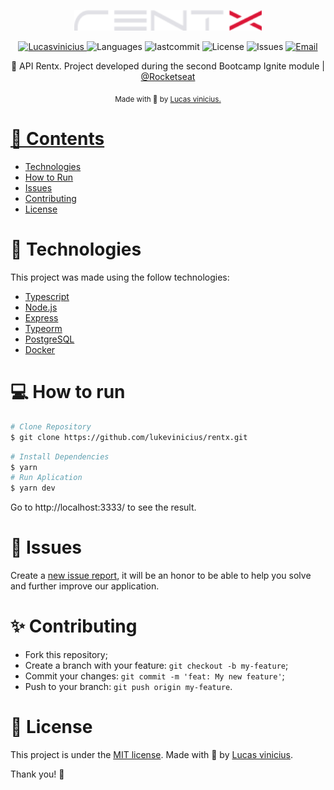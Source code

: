﻿<p align="center">
   <img src="./.github/logo.svg" alt="Move It" width="300"/>
</p>

<p align="center">
   <a href="https://linkedin.com/in/lukevinicius/">
      <img alt="Lucasvinicius" src="https://img.shields.io/badge/-lukevinicius-5965e0?style=flat&logo=Linkedin&logoColor=white" />
   </a>
  <img alt="Languages" src="https://img.shields.io/github/languages/count/lukevinicius/rentx?color=%235963C5" />
  <img alt="lastcommit" src="https://img.shields.io/github/last-commit/lukevinicius/rentx?color=%235761C3" />
  <img alt="License" src="https://img.shields.io/github/license/lukevinicius/rentx?color=%235E69D7" />
  <img alt="Issues" src="https://img.shields.io/github/issues/lukevinicius/rentx?color=%235965E0">
  <a href="mailto:lucasviniciusaalves@gmail.com">
   <img alt="Email" src="https://img.shields.io/badge/-lucasviniciusaalves%40gmail.com-%23525DCB" />
  </a>
</p>

<p align="center">
  🔎 API Rentx. Project developed during the second Bootcamp Ignite module | <a href="https://github.com/Rocketseat">@Rocketseat</a>
</p>

<div align="center">
  <sub> Made with 💖 by
    <a href="https://github.com/lukevinicius">Lucas vinicius.
  </sub>
</div>

# 📌 Contents

* [Technologies](#rocket-technologies)
* [How to Run](#computer-how-to-run)
* [Issues](#bug-issues)
* [Contributing](#sparkles-issues)
* [License](#page_facing_up-license)

# :rocket: Technologies
This project was made using the follow technologies:

* [Typescript](https://www.typescriptlang.org/)
* [Node.js](https://nodejs.org/en/)
* [Express](http://expressjs.com/)
* [Typeorm](https://typeorm.io/#/)
* [PostgreSQL](https://www.postgresql.org/)
* [Docker](https://www.docker.com/)

# :computer: How to run

```bash
# Clone Repository
$ git clone https://github.com/lukevinicius/rentx.git
```

```bash
# Install Dependencies
$ yarn
# Run Aplication
$ yarn dev
```
Go to http://localhost:3333/ to see the result.

# :bug: Issues

Create a <a href="https://github.com/lukevinicius/rentx/issues">new issue report</a>, it will be an honor to be able to help you solve and further improve our application.

# :sparkles: Contributing

- Fork this repository;
- Create a branch with your feature: `git checkout -b my-feature`;
- Commit your changes: `git commit -m 'feat: My new feature'`;
- Push to your branch: `git push origin my-feature`.

# :page_facing_up: License

This project is under the [MIT license](./LICENSE).
Made with 💖 by [Lucas vinicius](https://linkedin.com/in/lukevinicius/).

Thank you! 🌠
